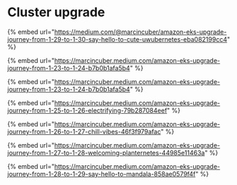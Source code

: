 # Cluster upgrade

{% embed url="https://medium.com/@marcincuber/amazon-eks-upgrade-journey-from-1-29-to-1-30-say-hello-to-cute-uwubernetes-eba082199cc4" %}

{% embed url="https://marcincuber.medium.com/amazon-eks-upgrade-journey-from-1-23-to-1-24-b7b0b1afa5b4" %}

{% embed url="https://marcincuber.medium.com/amazon-eks-upgrade-journey-from-1-23-to-1-24-b7b0b1afa5b4" %}

{% embed url="https://marcincuber.medium.com/amazon-eks-upgrade-journey-from-1-25-to-1-26-electrifying-79b287084eef" %}

{% embed url="https://marcincuber.medium.com/amazon-eks-upgrade-journey-from-1-26-to-1-27-chill-vibes-46f3f979afac" %}

{% embed url="https://marcincuber.medium.com/amazon-eks-upgrade-journey-from-1-27-to-1-28-welcoming-planternetes-44985e11463a" %}

{% embed url="https://marcincuber.medium.com/amazon-eks-upgrade-journey-from-1-28-to-1-29-say-hello-to-mandala-858ae0579f4f" %}
